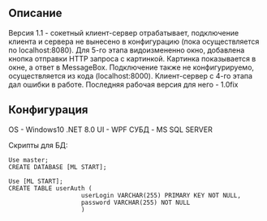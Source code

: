 ## Описание
Версия 1.1 - сокетный клиент-сервер отрабатывает, подключение клиента и сервера не вынесено в конфигурацию (пока осуществляется по localhost:8080).
Для 5-го этапа видоизмененно окно, добавлена кнопка отправки HTTP запроса с картинкой. Картинка показывается в окне, а ответ в MessageBox. Подключение также не конфигурируемо, осуществляется из кода (localhost:8000).
Клиент-сервер с 4-го этапа дал ошибки в работе. Последняя рабочая версия для него - 1.0fix

## Конфигурация
OS - Windows10
.NET 8.0
UI - WPF
СУБД - MS SQL SERVER

Скрипты для БД:
```
Use master;
CREATE DATABASE [ML START];
```
```
Use [ML START];
CREATE TABLE userAuth (
                    userLogin VARCHAR(255) PRIMARY KEY NOT NULL,
                    password VARCHAR(255) NOT NULL
                    )
```
